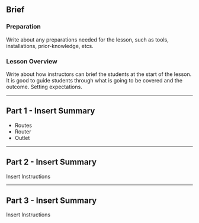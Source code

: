## Brief

### Preparation

Write about any preparations needed for the lesson, such as tools, installations, prior-knowledge, etcs.

### Lesson Overview

Write about how instructors can brief the students at the start of the lesson. It is good to guide students through what is going to be covered and the outcome. Setting expectations.

---

## Part 1 - Insert Summary

- Routes
- Router
- Outlet
---

## Part 2 - Insert Summary

Insert Instructions

---

## Part 3 - Insert Summary

Insert Instructions
